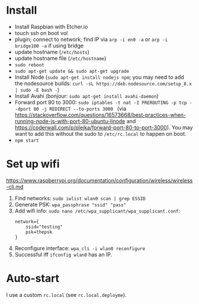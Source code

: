 # Install

- Install Raspbian with Etcher.io
- touch ssh on boot vol
- plugin; connect to network; find IP via `arp -i en0 -a` or `arp -i bridge100 -a` if using bridge
- update hostname (`/etc/hosts`)
- update hostname file (`/etc/hostname`)
- `sudo reboot`
- `sudo apt-get update && sudo apt-get upgrade`
- Install Node (`sudo apt-get install nodejs npm`; you may need to add the nodesource builds: `curl -sL https://deb.nodesource.com/setup_8.x | sudo -E bash -`)
- Install Avahi (bonjour: `sudo apt-get install avahi-daemon`)
- Forward port 80 to 3000: `sudo iptables -t nat -I PREROUTING -p tcp --dport 80 -j REDIRECT --to-ports 3000
` (via https://stackoverflow.com/questions/16573668/best-practices-when-running-node-js-with-port-80-ubuntu-linode and https://coderwall.com/p/plejka/forward-port-80-to-port-3000). You may want to add this without the sudo to `/etc/rc.local` to happen on boot.
- `npm start`

# Set up wifi

https://www.raspberrypi.org/documentation/configuration/wireless/wireless-cli.md

1. Find networks: `sudo iwlist wlan0 scan | grep ESSID`
2. Generate PSK: `wpa_passphrase "ssid" "pass"`
3. Add wifi info: `sudo nano /etc/wpa_supplicant/wpa_supplicant.conf`:
    ```
    network={
	    ssid="testing"
	    psk=thepsk
	}
	```
4. Reconfigure interface: `wpa_cli -i wlan0 reconfigure`
5. Successful iff `ifconfig wlan0` has an IP.

# Auto-start

I use a custom `rc.local` (see `rc.local.deployme`).
